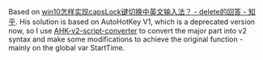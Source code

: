 Based on [win10怎样实现capsLock键切换中英文输入法？ - delete的回答 - 知乎](https://www.zhihu.com/question/58724992/answer/2277188972). His solution is based on AutoHotKey V1, which is a deprecated version now, so I use [AHK-v2-script-converter](https://github.com/mmikeww/AHK-v2-script-converter) to convert the major part into v2 syntax and make some modifications to achieve the original function - mainly on the global var StartTime.